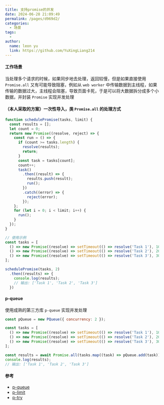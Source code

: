 ```yaml
---
title: 支持promise的并发
date: 2024-06-28 21:09:49
permalink: /pages/d969d2/
categories:
  - 场景
tags:
  - 
author: 
  name: leon yu
  link: https://github.com/YuXingLiang214
---
```


#### 工作场景

当处理多个请求的时候，如果同步地去处理，返回较慢，但是如果直接使用 `Promise.all` 又有可能导致阻塞，例如从 `web worker` 中传输数据到主线程，如果传输的数据过大，主线程会阻塞，导致页面卡死，于是可以将大数据拆分成多个小数据，并封装 `Promise` 实现并发处理

#### （本人采取的方案）一次性导入，类 `Promise.all` 的处理方式

```js
function schedulePromise(tasks, limit) {
  const results = [];
  let count = 0;
  return new Promise((resolve, reject) => {
    const run = () => {
      if (count >= tasks.length) {
        resolve(results);
        return;
      }
      const task = tasks[count];
      count++;
      task()
        .then((result) => {
          results.push(result);
          run();
        })
        .catch((error) => {
          reject(error);
        });
    };
    for (let i = 0; i < limit; i++) {
      run();
    }
  });
}

// 使用示例
const tasks = [
  () => new Promise((resolve) => setTimeout(() => resolve('Task 1'), 1000)),
  () => new Promise((resolve) => setTimeout(() => resolve('Task 2'), 2000)),
  () => new Promise((resolve) => setTimeout(() => resolve('Task 3'), 3000)),
];

schedulePromise(tasks, 2)
  .then((results) => {
    console.log(results);
    // 输出: ['Task 1', 'Task 2', 'Task 3']
  })
```

#### p-queue

使用成熟的第三方库 `p-queue` 实现并发处理

```js
const pQueue = new PQueue({ concurrency: 2 });

const tasks = [
  () => new Promise((resolve) => setTimeout(() => resolve('Task 1'), 1000)),
  () => new Promise((resolve) => setTimeout(() => resolve('Task 2'), 2000)),
  () => new Promise((resolve) => setTimeout(() => resolve('Task 3'), 3000)),
];

const results = await Promise.all(tasks.map((task) => pQueue.add(task)));
console.log(results);
// 输出: ['Task 1', 'Task 2', 'Task 3']
```

#### 参考

- [p-queue](https://github.com/sindresorhus/p-queue)
- [p-limit](https://github.com/sindresorhus/p-limit)
- [p-try](https://github.com/sindresorhus/p-try)
